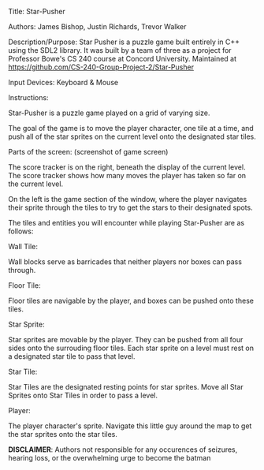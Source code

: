 
Title:
Star-Pusher

Authors: 
James Bishop, Justin Richards, Trevor Walker

Description/Purpose: 
Star Pusher is a puzzle game built entirely in C++ using the SDL2 library. It was built by a team of three as a project for Professor Bowe's CS 240 course at Concord University. 
Maintained at https://github.com/CS-240-Group-Project-2/Star-Pusher

Input Devices: 
Keyboard & Mouse

Instructions:

Star-Pusher is a puzzle game played on a grid of varying size. 

The goal of the game is to move the player character, one tile at a time, and push all of the star sprites on the current level onto the designated star tiles. 

Parts of the screen:
(screenshot of game screen)

The score tracker is on the right, beneath the display of the current level. The score tracker shows how many moves the player has taken so far on the current level.

On the left is the game section of the window, where the player navigates their sprite through the tiles to try to get the stars to their designated spots.

The tiles and entities you will encounter while playing Star-Pusher are as follows:

Wall Tile:

Wall blocks serve as barricades that neither players nor boxes can pass through.


Floor Tile: 

Floor tiles are navigable by the player, and boxes can be pushed onto these tiles. 


Star Sprite:

Star sprites are movable by the player. They can be pushed from all four sides onto the surrouding floor tiles. Each star sprite on a level must rest on a designated star tile to pass that level. 


Star Tile:

Star Tiles are the designated resting points for star sprites. Move all Star Sprites onto Star Tiles in order to pass a level.

Player:

The player character's sprite. Navigate this little guy around the map to get the star sprites onto the star tiles. 



**DISCLAIMER**:
Authors not responsible for any occurences of seizures, hearing loss, or the overwhelming urge to become the batman
